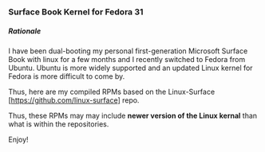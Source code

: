 ### Surface Book Kernel for Fedora 31

##### Rationale

I have been dual-booting my personal first-generation Microsoft Surface Book with linux for a few months and I recently switched to Fedora from Ubuntu. Ubuntu is more widely supported and an updated Linux kernel for Fedora is more difficult to come by. 

Thus, here are my compiled RPMs based on the Linux-Surface [https://github.com/linux-surface] repo. 

Thus, these RPMs may may include **newer version of the Linux kernal** than what is within the repositories. 

Enjoy!
